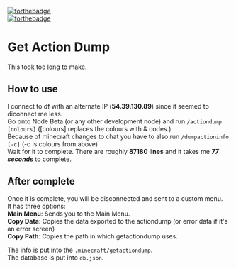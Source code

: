 [![forthebadge](https://forthebadge.com/images/badges/contains-tasty-spaghetti-code.svg)](https://forthebadge.com)  
[![forthebadge](https://forthebadge.com/images/badges/works-on-my-machine.svg)](https://forthebadge.com)

# Get Action Dump
This took too long to make.

## How to use

I connect to df with an alternate IP (**54.39.130.89**) since it seemed to diconnect me less.  
Go onto Node Beta (or any other development node) and run `/actiondump [colours]` ([colours] replaces the colours with & codes.)  
Because of minecraft changes to chat you have to also run `/dumpactioninfo [-c]`  (-c is colours from above)  
Wait for it to complete. There are roughly **87180 lines** and it takes me ***77 seconds*** to complete.  

## After complete

Once it is complete, you will be disconnected and sent to a custom menu.  
It has three options:  
**Main Menu**: Sends you to the Main Menu.  
**Copy Data**: Copies the data exported to the actiondump (or error data if it's an error screen)  
**Copy Path**: Copies the path in which getactiondump uses.  

The info is put into the `.minecraft/getactiondump`.  
The database is put into `db.json`.


